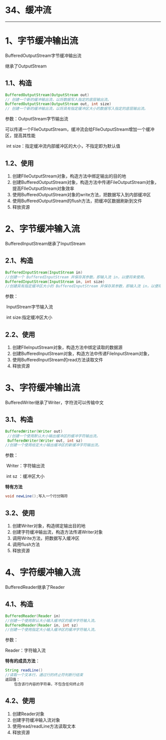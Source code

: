 # 34、缓冲流

------

# 1、字节缓冲输出流

BufferedOutputStream字节缓冲输出流

继承了OutputStream

## 1.1、构造

```java
BufferedOutputStream(OutputStream out)
// 创建一个新的缓冲输出流，以将数据写入指定的底层输出流。
BufferedOutputStream(OutputStream out, int size)
// 创建一个新的缓冲输出流，以将具有指定缓冲区大小的数据写入指定的底层输出流。
```

参数：OutputStream字节输出流

​	可以传递一个FIleOutputStream，缓冲流会给FIleOutputStream增加一个缓冲区，提高其性能

​	int size：指定缓冲流内部缓冲区的大小，不指定即为默认值

## 1.2、使用

1. 创建FIleOutputStream对象，构造方法中绑定输出的目的地
2. 创建BufferedOutputStream对象，构造方法中传递FileOutputStream对象，提高FIleOutputStream对象效率
3. 使用BufferedOutputStream对象的write方法，把数据写入到内部缓冲区
4. 使用BufferedOutputStream的flush方法，把缓冲区数据刷新到文件
5. 释放资源

# 2、字节缓冲输入流

BufferedInputStream继承了InputStream

## 2.1、构造

```java
BufferedInputStream(InputStream in)
//创建一个 BufferedInputStream 并保存其参数，即输入流 in，以便将来使用。
BufferedInputStream(InputStream in, int size)
//创建具有指定缓冲区大小的 BufferedInputStream 并保存其参数，即输入流 in，以便将来使用。
```

参数：

​	InputStream字节输入流

​	int size:指定缓冲区大小

## 2.2、使用

1. 创建FIleInputStream对象，构造方法中绑定读取的数据源
2. 创建BufferedInputStream对象，构造方法中传递FileInputStream对象，
3. 使用BufferedInputStream的read方法读取文件
4. 释放资源

# 3、字符缓冲输出流

BufferedWriter继承了Writer，字符流可以传输中文

## 3.1、构造

```java
BufferedWriter(Writer out)
 //创建一个使用默认大小输出缓冲区的缓冲字符输出流。
 BufferedWriter(Writer out, int sz)
//创建一个使用给定大小输出缓冲区的新缓冲字符输出流。
```

参数：

​	Writer：字符输出流

​	int sz ：缓冲区大小

**特有方法**

```java
void newLine();写入一个行分隔符
```

## 3.2、使用

1. 创建Writer对象，构造绑定输出目的地
2. 创建字符缓冲输出流，构造方法传递Writer对象
3. 调用Write方法，把数据写入缓冲区
4. 调用flush方法
5. 释放资源

# 4、字符缓冲输入流

BufferedReader继承了Reader

## 4.1、构造

```java
BufferedReader(Reader in)
//创建一个使用默认大小输入缓冲区的缓冲字符输入流。
BufferedReader(Reader in, int sz)
//创建一个使用指定大小输入缓冲区的缓冲字符输入流。
```

参数：

Reader：字符输入流

**特有的成员方法**：

```java
String readLine()
//读取一个文本行，通过行的终止符判断行结束
返回值：
	包含该行内容的字符串，不包含任何终止符
```

## 4.2、使用

1. 创建Reader对象
2. 创建字符缓冲输入流对象
3. 使用read/readLine方法读取文本
4. 释放资源

